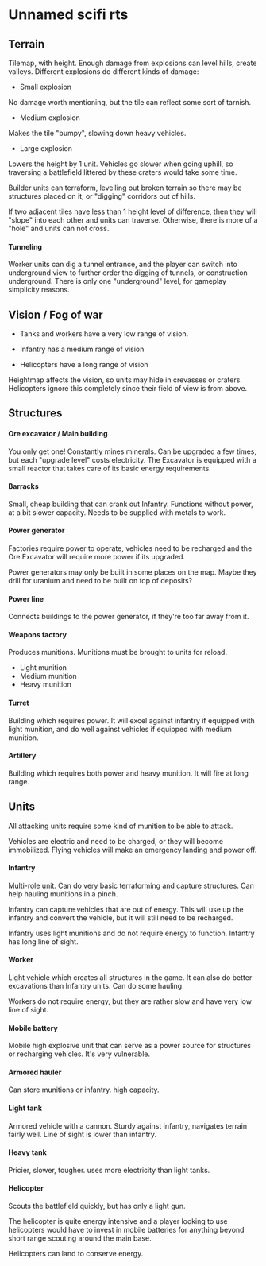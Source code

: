 # Unnamed scifi rts

## Terrain

Tilemap, with height. Enough damage from explosions can level hills,
create valleys. Different explosions do different kinds of damage:

* Small explosion

No damage worth mentioning, but the tile can reflect some sort of tarnish.

* Medium explosion

Makes the tile "bumpy", slowing down heavy vehicles.

* Large explosion

Lowers the height by 1 unit. Vehicles go slower when going uphill, so
traversing a battlefield littered by these craters would take some time.

Builder units can terraform, levelling out broken terrain so there may be
structures placed on it, or "digging" corridors out of hills.

If two adjacent tiles have less than 1 height level of difference, then
they will "slope" into each other and units can traverse. Otherwise, there
is more of a "hole" and units can not cross.

#### Tunneling

Worker units can dig a tunnel entrance, and the player can switch into
underground view to further order the digging of tunnels, or construction
underground. There is only one "underground" level, for gameplay simplicity
reasons.

## Vision / Fog of war

* Tanks and workers have a very low range of vision.

* Infantry has a medium range of vision

* Helicopters have a long range of vision

Heightmap affects the vision, so units may hide in crevasses or craters.
Helicopters ignore this completely since their field of view is from above.

## Structures

#### Ore excavator / Main building

You only get one! Constantly mines minerals. Can be upgraded a few times,
but each "upgrade level" costs electricity. The Excavator is equipped with
a small reactor that takes care of its basic energy requirements.

#### Barracks

Small, cheap building that can crank out Infantry. Functions without
power, at a bit slower capacity. Needs to be supplied with metals to work.

#### Power generator

Factories require power to operate, vehicles need to be recharged and
the Ore Excavator will require more power if its upgraded.

Power generators may only be built in some places on the map. Maybe they
drill for uranium and need to be built on top of deposits?

#### Power line

Connects buildings to the power generator, if they're too far away from it.

#### Weapons factory

Produces munitions. Munitions must be brought to units for reload.

* Light munition
* Medium munition
* Heavy munition

#### Turret

Building which requires power. It will excel against infantry if equipped
with light munition, and do well against vehicles if equipped with medium
munition.

#### Artillery

Building which requires both power and heavy munition. It will fire at long
range.

## Units

All attacking units require some kind of munition to be able to attack.

Vehicles are electric and need to be charged, or they will become
immobilized. Flying vehicles will make an emergency landing and power off.

#### Infantry

Multi-role unit. Can do very basic terraforming and capture structures.
Can help hauling munitions in a pinch.

Infantry can capture vehicles that are out of energy. This will use up
the infantry and convert the vehicle, but it will still need to be recharged.

Infantry uses light munitions and do not require energy to function. Infantry
has long line of sight.

#### Worker

Light vehicle which creates all structures in the game. It can also
do better excavations than Infantry units. Can do some hauling.

Workers do not require energy, but they are rather slow and have very low
line of sight.

#### Mobile battery

Mobile high explosive unit that can serve as a power source for structures or
recharging vehicles. It's very vulnerable.

#### Armored hauler

Can store munitions or infantry. high capacity.

#### Light tank

Armored vehicle with a cannon. Sturdy against infantry, navigates terrain
fairly well. Line of sight is lower than infantry.

#### Heavy tank

Pricier, slower, tougher. uses more electricity than light tanks.

#### Helicopter

Scouts the battlefield quickly, but has only a light gun.

The helicopter is quite energy intensive and a player looking to use
helicopters would have to invest in mobile batteries for anything beyond
short range scouting around the main base.

Helicopters can land to conserve energy.

